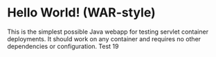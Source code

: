 Hello World! (WAR-style)
===============

This is the simplest possible Java webapp for testing servlet container deployments.  It should work on any container and requires no other dependencies or configuration.
Test 19

